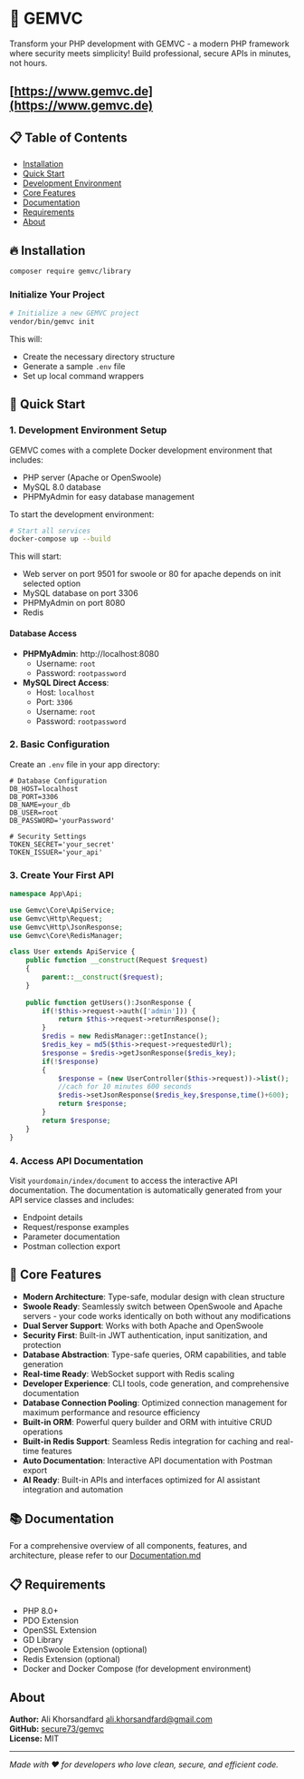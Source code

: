 # 🚀 GEMVC

Transform your PHP development with GEMVC - a modern PHP framework where security meets simplicity! Build professional, secure APIs in minutes, not hours.
## [https://www.gemvc.de](https://www.gemvc.de)
## 📋 Table of Contents
- [Installation](#-installation)
- [Quick Start](#-quick-start)
- [Development Environment](#-development-environment)
- [Core Features](#-core-features)
- [Documentation](#-documentation)
- [Requirements](#-requirements)
- [About](#about)

## 🔥 Installation

```bash
composer require gemvc/library
```

### Initialize Your Project

```bash
# Initialize a new GEMVC project
vendor/bin/gemvc init
```

This will:
- Create the necessary directory structure
- Generate a sample `.env` file
- Set up local command wrappers

## 🔄 Quick Start

### 1. Development Environment Setup

GEMVC comes with a complete Docker development environment that includes:
- PHP server (Apache or OpenSwoole)
- MySQL 8.0 database
- PHPMyAdmin for easy database management

To start the development environment:

```bash
# Start all services
docker-compose up --build
```

This will start:
- Web server on port 9501 for swoole or 80 for apache depends on init selected option
- MySQL database on port 3306
- PHPMyAdmin on port 8080
- Redis 

#### Database Access
- **PHPMyAdmin**: http://localhost:8080
  - Username: `root`
  - Password: `rootpassword`
- **MySQL Direct Access**:
  - Host: `localhost`
  - Port: `3306`
  - Username: `root`
  - Password: `rootpassword`

### 2. Basic Configuration

Create an `.env` file in your app directory:

```env
# Database Configuration
DB_HOST=localhost
DB_PORT=3306
DB_NAME=your_db
DB_USER=root
DB_PASSWORD='yourPassword'

# Security Settings
TOKEN_SECRET='your_secret'
TOKEN_ISSUER='your_api'
```

### 3. Create Your First API

```php
namespace App\Api;

use Gemvc\Core\ApiService;
use Gemvc\Http\Request;
use Gemvc\Http\JsonResponse;
use Gemvc\Core\RedisManager;

class User extends ApiService {
    public function __construct(Request $request)
    {
        parent::__construct($request);
    }
    
    public function getUsers():JsonResponse {
        if(!$this->request->auth(['admin'])) {
            return $this->request->returnResponse();
        }
        $redis = new RedisManager::getInstance();
        $redis_key = md5($this->request->requestedUrl);
        $response = $redis->getJsonResponse($redis_key);
        if(!$response)
        {
            $response = (new UserController($this->request))->list();
            //cach for 10 minutes 600 seconds
            $redis->setJsonResponse($redis_key,$response,time()+600);
            return $response;
        }
        return $response;
    }
}
```

### 4. Access API Documentation

Visit `yourdomain/index/document` to access the interactive API documentation. The documentation is automatically generated from your API service classes and includes:
- Endpoint details
- Request/response examples
- Parameter documentation
- Postman collection export

## 🎯 Core Features

- **Modern Architecture**: Type-safe, modular design with clean structure
- **Swoole Ready**: Seamlessly switch between OpenSwoole and Apache servers - your code works identically on both without any modifications
- **Dual Server Support**: Works with both Apache and OpenSwoole
- **Security First**: Built-in JWT authentication, input sanitization, and protection
- **Database Abstraction**: Type-safe queries, ORM capabilities, and table generation
- **Real-time Ready**: WebSocket support with Redis scaling
- **Developer Experience**: CLI tools, code generation, and comprehensive documentation
- **Database Connection Pooling**: Optimized connection management for maximum performance and resource efficiency
- **Built-in ORM**: Powerful query builder and ORM with intuitive CRUD operations
- **Built-in Redis Support**: Seamless Redis integration for caching and real-time features
- **Auto Documentation**: Interactive API documentation with Postman export
- **AI Ready**: Built-in APIs and interfaces optimized for AI assistant integration and automation


## 📚 Documentation

For a comprehensive overview of all components, features, and architecture, please refer to our [Documentation.md](Documentation.md)

## 📋 Requirements
- PHP 8.0+
- PDO Extension
- OpenSSL Extension
- GD Library
- OpenSwoole Extension (optional)
- Redis Extension (optional)
- Docker and Docker Compose (for development environment)

## About
**Author:** Ali Khorsandfard <ali.khorsandfard@gmail.com>  
**GitHub:** [secure73/gemvc](https://github.com/secure73/gemvc)  
**License:** MIT

---
*Made with ❤️ for developers who love clean, secure, and efficient code.*

